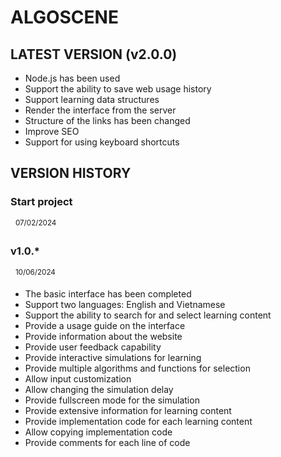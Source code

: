 # ALGOSCENE

## LATEST VERSION (v2.0.0)

-   Node.js has been used
-   Support the ability to save web usage history
-   Support learning data structures
-   Render the interface from the server
-   Structure of the links has been changed
-   Improve SEO
-   Support for using keyboard shortcuts

## VERSION HISTORY

### Start project

&nbsp;&nbsp;<sup>07/02/2024</sup>

### v1.0.\*

&nbsp;&nbsp;<sup>10/06/2024</sup>

-   The basic interface has been completed
-   Support two languages: English and Vietnamese
-   Support the ability to search for and select learning content
-   Provide a usage guide on the interface
-   Provide information about the website
-   Provide user feedback capability
-   Provide interactive simulations for learning
-   Provide multiple algorithms and functions for selection
-   Allow input customization
-   Allow changing the simulation delay
-   Provide fullscreen mode for the simulation
-   Provide extensive information for learning content
-   Provide implementation code for each learning content
-   Allow copying implementation code
-   Provide comments for each line of code
